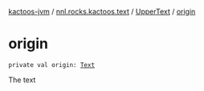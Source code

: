 [kactoos-jvm](../../index.md) / [nnl.rocks.kactoos.text](../index.md) / [UpperText](index.md) / [origin](./origin.md)

# origin

`private val origin: `[`Text`](../../nnl.rocks.kactoos/-text/index.md)

The text

